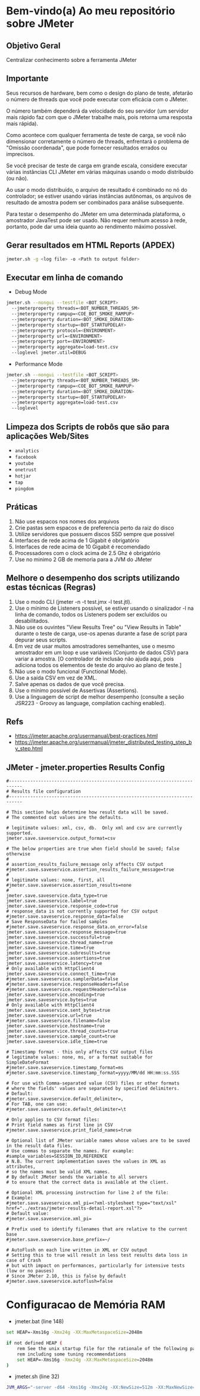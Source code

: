 # Bem-vindo(a) Ao meu repositório sobre JMeter

## Objetivo Geral

Centralizar conhecimento sobre a ferramenta JMeter

## Importante

Seus recursos de hardware, bem como o design do plano de teste, afetarão o número de threads que você pode executar com eficácia com o JMeter. 

O número também dependerá da velocidade do seu servidor (um servidor mais rápido faz com que o JMeter trabalhe mais, pois retorna uma resposta mais rápida). 

Como acontece com qualquer ferramenta de teste de carga, se você não dimensionar corretamente o número de threads, enfrentará o problema de "Omissão coordenada", que pode fornecer resultados errados ou imprecisos. 

Se você precisar de teste de carga em grande escala, considere executar várias instâncias CLI JMeter em várias máquinas usando o modo distribuído (ou não). 

Ao usar o modo distribuído, o arquivo de resultado é combinado no nó do controlador; se estiver usando várias instâncias autônomas, os arquivos de resultado de amostra podem ser combinados para análise subsequente. 

Para testar o desempenho do JMeter em uma determinada plataforma, o amostrador JavaTest pode ser usado. Não requer nenhum acesso à rede, portanto, pode dar uma ideia quanto ao rendimento máximo possível.

## Gerar resultados em HTML Reports (APDEX)

```sh
jmeter.sh -g <log file> -o <Path to output folder>
```
  
## Executar em linha de comando

- Debug Mode

```sh
jmeter.sh --nongui --testfile <BOT_SCRIPT>
  --jmeterproperty threads=<BOT_NUMBER_THREADS_SM>
  --jmeterproperty rampup=<COE_BOT_SMOKE_RAMPUP>
  --jmeterproperty duration=<BOT_SMOKE_DURATION>
  --jmeterproperty startup=<BOT_STARTUPDELAY>
  --jmeterproperty protocol=<ENVIRONMENT>
  --jmeterproperty url=<ENVIRONMENT>  
  --jmeterproperty port=<ENVIRONMENT>
  --jmeterproperty aggregate=load-test.csv
  --loglevel jmeter.util=DEBUG
```

- Performance Mode

```sh
jmeter.sh --nongui --testfile <BOT_SCRIPT>
  --jmeterproperty threads=<BOT_NUMBER_THREADS_SM>
  --jmeterproperty rampup=<COE_BOT_SMOKE_RAMPUP>
  --jmeterproperty duration=<BOT_SMOKE_DURATION>
  --jmeterproperty startup=<BOT_STARTUPDELAY>
  --jmeterproperty aggregate=load-test.csv
  --loglevel
 ```

## Limpeza dos Scripts de robôs que são para aplicações Web/Sites

- `analytics`
- `facebook`
- `youtube`
- `onetrust`
- `hotjar`
- `tap`
- `pingdom`


## Práticas

<ol>
  <li>Não use espacos nos nomes dos arquivos</li>
  <li>Crie pastas sem espacos e de preferencia perto da raiz do disco</li>
  <li>Utilize servidores que possuem discos SSD sempre que possivel</li>
  <li>Interfaces de rede acima de 1 Gigabit é obrigatório</li>
  <li>Interfaces de rede acima de 10 Gigabit é recomendado</li>
  <li>Processadores com o clock acima de 2.5 Ghz é obrigatório</li>
  <li>Use no minimo 2 GB de memoria para a JVM do JMeter</li>
</ol>

## Melhore o desempenho dos scripts utilizando estas técnicas (Regras)

<ol>
  <li>Use o modo CLI (jmeter -n -t test.jmx -l test.jtl).</li>
  <li>Use o mínimo de Listeners possível, se estiver usando o sinalizador -l na linha de comando, todos os Listeners podem ser excluídos ou desabilitados.</li>
  <li>Não use os ouvintes "View Results Tree" ou "View Results in Table" durante o teste de carga, use-os apenas durante a fase de script para depurar seus scripts.</li>
  <li>Em vez de usar muitos amostradores semelhantes, use o mesmo amostrador em um loop e use variáveis (Conjunto de dados CSV) para variar a amostra. [O controlador de inclusão não ajuda aqui, pois adiciona todos os elementos de teste do arquivo ao plano de teste.]</li>
  <li>Não use o modo funcional (Functional Mode).</li>
  <li>Use a saída CSV em vez de XML.</li>
  <li>Salve apenas os dados de que você precisa.</li>
  <li>Use o mínimo possível de Assertivas (Assertions).</li>
  <li>Use a linguagem de script de melhor desempenho (consulte a seção JSR223 - Groovy as language, compilation caching enabled).</li>
</ol>

## Refs

- https://jmeter.apache.org/usermanual/best-practices.html
- https://jmeter.apache.org/usermanual/jmeter_distributed_testing_step_by_step.html


## JMeter - jmeter.properties Results Config

```properties
#---------------------------------------------------------------------------
# Results file configuration
#---------------------------------------------------------------------------

# This section helps determine how result data will be saved.
# The commented out values are the defaults.

# legitimate values: xml, csv, db.  Only xml and csv are currently supported.
jmeter.save.saveservice.output_format=csv

# The below properties are true when field should be saved; false otherwise
#
# assertion_results_failure_message only affects CSV output
#jmeter.save.saveservice.assertion_results_failure_message=true
#
# legitimate values: none, first, all
#jmeter.save.saveservice.assertion_results=none
#
jmeter.save.saveservice.data_type=true
jmeter.save.saveservice.label=true
jmeter.save.saveservice.response_code=true
# response_data is not currently supported for CSV output
#jmeter.save.saveservice.response_data=false
# Save ResponseData for failed samples
#jmeter.save.saveservice.response_data.on_error=false
jmeter.save.saveservice.response_message=true
jmeter.save.saveservice.successful=true
jmeter.save.saveservice.thread_name=true
jmeter.save.saveservice.time=true
jmeter.save.saveservice.subresults=true
jmeter.save.saveservice.assertions=true
jmeter.save.saveservice.latency=true
# Only available with HttpClient4
jmeter.save.saveservice.connect_time=true
#jmeter.save.saveservice.samplerData=false
#jmeter.save.saveservice.responseHeaders=false
#jmeter.save.saveservice.requestHeaders=false
jmeter.save.saveservice.encoding=true
jmeter.save.saveservice.bytes=true
# Only available with HttpClient4
jmeter.save.saveservice.sent_bytes=true
jmeter.save.saveservice.url=true
#jmeter.save.saveservice.filename=false
jmeter.save.saveservice.hostname=true
jmeter.save.saveservice.thread_counts=true
jmeter.save.saveservice.sample_count=true
jmeter.save.saveservice.idle_time=true

# Timestamp format - this only affects CSV output files
# legitimate values: none, ms, or a format suitable for SimpleDateFormat
#jmeter.save.saveservice.timestamp_format=ms
#jmeter.save.saveservice.timestamp_format=yyyy/MM/dd HH:mm:ss.SSS

# For use with Comma-separated value (CSV) files or other formats
# where the fields' values are separated by specified delimiters.
# Default:
#jmeter.save.saveservice.default_delimiter=,
# For TAB, one can use:
#jmeter.save.saveservice.default_delimiter=\t

# Only applies to CSV format files:
# Print field names as first line in CSV
#jmeter.save.saveservice.print_field_names=true

# Optional list of JMeter variable names whose values are to be saved in the result data files.
# Use commas to separate the names. For example:
#sample_variables=SESSION_ID,REFERENCE
# N.B. The current implementation saves the values in XML as attributes,
# so the names must be valid XML names.
# By default JMeter sends the variable to all servers
# to ensure that the correct data is available at the client.

# Optional XML processing instruction for line 2 of the file:
# Example:
#jmeter.save.saveservice.xml_pi=<?xml-stylesheet type="text/xsl" href="../extras/jmeter-results-detail-report.xsl"?>
# Default value:
#jmeter.save.saveservice.xml_pi=

# Prefix used to identify filenames that are relative to the current base
#jmeter.save.saveservice.base_prefix=~/

# AutoFlush on each line written in XML or CSV output
# Setting this to true will result in less test results data loss in case of Crash
# but with impact on performances, particularly for intensive tests (low or no pauses)
# Since JMeter 2.10, this is false by default
#jmeter.save.saveservice.autoflush=false
```


# Configuracao de Memória RAM

- jmeter.bat (line 148)
 
```sh
set HEAP=-Xms16g -Xmx24g -XX:MaxMetaspaceSize=2048m

if not defined HEAP (
    rem See the unix startup file for the rationale of the following parameters,
    rem including some tuning recommendations
    set HEAP=-Xms16g -Xmx24g -XX:MaxMetaspaceSize=2048m
)
```

- jmeter.sh (line 32)

```sh
JVM_ARGS="-server -d64 -Xms16g -Xmx24g -XX:NewSize=512m -XX:MaxNewSize=512m -XX:+UseConcMarkSweepGC -XX:+DisableExplicitGC"
```
